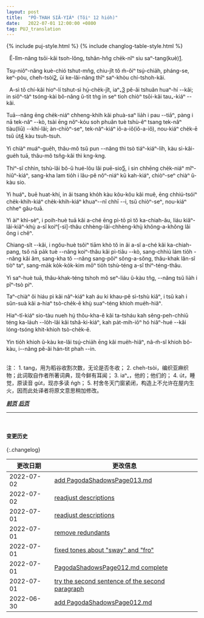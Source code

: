 ```yaml
---
layout: post
title:  "PÓ-THAH SIÂ-YIÁᴺ (Tŏiⁿ 12 hio̍h)"
date:   2022-07-01 12:00:00 +0800
tag: PUJ_translation
---
```


{% include puj-style.html %}
{% include changlog-table-style.html %}

<!-- The people of E Lim were engaged chiefly in farming, getting three crops a year from their land. -->
&nbsp;&nbsp;Ĕ-lîm-nâng tsōi-kâi tsoh-lông, tshân-hn̂g che̍k-nîⁿ siu saⁿ-tang(kuè)<a href="#note_1" class="note">1</a>.
<!-- The women seldom went out of sight of their own houses, and were busy cooking, spinning, and weaving cotton and flax for the family garments. -->
Tsṳ-niôⁿ-nâng kuè-chió tshut-mn̂g, chiu-jît tŏ m̆-ôiⁿ tsṳ́-chia̍h, pháng-se, keⁿ-pòu, cheh-tsòi<a href="#note_2" class="note">2</a>, ūi ke-lăi-nâng thīⁿ saⁿ-khòu chí-tshoh-kâi.

<!-- 原文这段真优美，好一副无忧无虑的幸福童年画面 -->

<!-- When little Number Four was born in this village, his parents were very glad; for they thought that nobody could have too many sons. -->
&nbsp;&nbsp;A-sì tŏ chí-kâi hioⁿ-lí tshut-sì hṳ́-che̍k-jît, iaⁿ₊<a href="#note_3" class="note">3</a> pĕ-âi tshuân huaⁿ-hí &#x002D;&#x002D;kâi; in siŏⁿ-tàⁿ tsóng-kài bô-nâng ŭ-tit tǹg in seⁿ tioh chiòⁿ tsōi-kâi tau₊-kiáⁿ &#x002D;&#x002D;kâi.
<!-- He was wrapped in a clean rag and laid in a basket, which hung by two cords over a beam in the roof, and in which he was swung to sleep. -->
Tuā&#x002D;&#x002D;nâng ēng che̍k-niáⁿ chheng-khih kâi phuà-saⁿ lia̍h i pau &#x002D;&#x002D;tiāⁿ, pàng i nā tek-nâⁿ &#x002D;&#x002D;kò, tsài ēng nŏⁿ-kóu soh phuân tuè tshù-êⁿ tsang tek-nâⁿ tiàu(liū) &#x002D;&#x002D;khí-lâi;
àn-chiòⁿ-seⁿ, tek-nâⁿ-kiáⁿ iô-a-iô(iŏ-a-iŏ), nou-kiáⁿ che̍k-ē tsŭ u̍t<a href="#note_4" class="note">4</a> kàu tsuh-tsuh.
<!-- When he was one month old he had his head shaven in spots, and when he was four months old it was shaven clean. -->
Yi chiàⁿ muáⁿ-gue̍h, thâu-mô tsŭ pun &#x002D;&#x002D;nâng thì tsò tiáⁿ-kiáⁿ-lih, kàu sì-kâi-gue̍h tuā, thâu-mô tsn̂g-kâi thì kng-kng.
<!-- As it was cold weather, and there was never a fire in the house, he was kept warm by a little jacket thickly quilted with cotton, and by two old jackets of his father's wrapped around his legs. -->
Thiⁿ-sî chhìn, tshù-lăi bô-ŭ hué-lôu lâi puē-sio<a href="#note_5" class="note">5</a>, i sin chhēng che̍k-niáⁿ mîⁿ-hiûⁿ-kiáⁿ, sang-kha lam tio̍h i lău-pĕ nŏⁿ-niáⁿ kū kah-kiáⁿ, chiòⁿ-seⁿ chiàⁿ ŭ-kàu sio.
<!-- Long before he had teeth, his mother fed him with soft-boiled rice, which she deftly tucked into his mouth with her fingers, and on which he thrived wonderfully. -->
Yi huáⁿ₊ buē huat-khí, in âi tsang kho̍h kàu kôu-kôu kâi muê, ēng chhiú-tsóiⁿ che̍k-khih-kiáⁿ che̍k-khih-kiáⁿ khuaⁿ&#x002D;&#x002D;nî chhī &#x002D;&#x002D;i, tsŭ chiòⁿ-seⁿ, nou-kiáⁿ chheⁿ gâu-tuā.
<!-- When he fretted much, he was put into a pocket on the back of his eight-year-old sister, and she ran about or swayed to and fro to quiet him. -->
Yi àiⁿ khì-sèⁿ, i poih-huè tuā kâi a-ché ēng pì-tō pì tŏ ka-chiah-ău, liáu kiâⁿ-lâi-kiâⁿ-khṳ̀ a-sĭ koiⁿ[-sì]-thâu chhèng-lâi-chhèng-khṳ̀ khŏng-a-khŏng lâi ŏng i chĕⁿ.
<!-- Indeed, he spent the greater part of first five years of his life on his mother's or his sister's back, sitting in a scarf tied over her shoulders, his arms around her neck, his legs dangling at her sides, and his head bobbing back, looking at the roof or the sky. -->
Chiang-sît &#x002D;&#x002D;kâi, i ngŏu-huè tsôiⁿ tiām khò tŏ in âi a-sĭ a-ché kâi ka-chiah-pang, tsŏ nā pa̍k tuè &#x002D;&#x002D;nâng koiⁿ-thâu kâi pì-tiâu &#x002D;&#x002D;kò, sang-chhiú lám tio̍h &#x002D;&#x002D;nâng kâi ăm, sang-kha tŏ &#x002D;&#x002D;nâng sang-pôiⁿ sŏng-a-sŏng, thâu-khak lân-sî tiòⁿ taⁿ, sang-ma̍k ko̍k-ko̍k-kim mōⁿ tio̍h tshù-téng a-sĭ thiⁿ-téng-thâu.
<!-- When he was three years old, the hair on his crown was allowed to grow long to be braided into a queue. -->
Yi saⁿ-huè tuā, thâu-khak-téng tshoh mô seⁿ-liáu ŭ-kàu tn̂g, &#x002D;&#x002D;nâng tsŭ lia̍h i pĭⁿ-tsò piⁿ.
<!-- Almost as soon as he could walk and carry a basket and rake, he went with his next elder brother to gather fuel on the hills. -->
Taⁿ-chiàⁿ ŏi hiáu pì kâi nâⁿ-kiáⁿ kah áu ki khau-pê sì-tshù kiâⁿ, i tsŭ kah i sŭn-suà kâi a-hiaⁿ tsò-che̍k-ē khṳ̀ suaⁿ-téng khioh mue̍h-hiâⁿ.
<!-- They scraped up the dry wild grass and the fallen needles of the pine-trees, and everything else they could gather to make the pot boil. -->
Hiaⁿ-tĭ-kiáⁿ sio-tàu nueh hṳ́ thôu-kha-ĕ kâi ta-tsháu kah sêng-peh-chhiū téng ka-la̍uh &#x002D;&#x002D;lo̍h-lâi kâi tshâ-ki-kiáⁿ, kah pa̍t-mih-iōⁿ hó hiâⁿ-hué &#x002D;&#x002D;kâi lóng-tsóng khit-khioh tsò-che̍k-ē.
<!-- They had to supply all the fuel that was used for the family cooking, and rarely got beaten except when they failed to gather enough. -->
Yin tio̍h khioh ŭ-kàu ke-lăi tsṳ́-chia̍h ēng kâi mue̍h-hiâⁿ, nâ-m̆-sĭ khioh bô-kàu, i--nâng pĕ-âi hán-tit phah &#x002D;&#x002D;in.
<br>

<br>
注：
1. <span id="note_1">tang，用为稻谷收割次数，无论是否冬收；</span>
2. <span id="note_2">cheh-tsòi，编织亚麻织物；此词取自作者所著词典，现今鲜有耳闻；</span>
3. <span id="note_3">iaⁿ₊，他的；他们的；</span>
4. <span id="note_4">u̍t，睡觉，原读音 gu̍t，现亦多读 n̍gh；</span>
5. <span id="note_5">村舍冬天门窗紧闭，构造上不允许在屋内生火，因而此处译者将原文意思稍加修改。</span>
<br>


***[前页](PagodaShadowsPage011.html)***
***[后页](PagodaShadowsPage013.html)***


---
<br>

#### 变更历史

{:.changelog}

| 更改日期 | 更改信息 |
| --- | --- |
| 2022-07-02 | <a href="https://github.com/DonAnthonyLee/DonAnthonyLee.github.io/commit/85a8ab721006a636bfab9288f084aa9c494b827a" target="_blank">add PagodaShadowsPage013.md</a> |
| 2022-07-02 | <a href="https://github.com/DonAnthonyLee/DonAnthonyLee.github.io/commit/e1bf428fed0838fc66865f352257e9b08fc0c936" target="_blank">readjust descriptions</a> |
| 2022-07-01 | <a href="https://github.com/DonAnthonyLee/DonAnthonyLee.github.io/commit/3b8de966ee19bcfda553003e8a02a03c0d2ccc4a" target="_blank">readjust descriptions</a> |
| 2022-07-01 | <a href="https://github.com/DonAnthonyLee/DonAnthonyLee.github.io/commit/129e07d292643eaeb913d1cd00547a6a3c8a7098" target="_blank">remove redundants</a> |
| 2022-07-01 | <a href="https://github.com/DonAnthonyLee/DonAnthonyLee.github.io/commit/dd3fdba25c90860d2e9f431823be3a069ff092cc" target="_blank">fixed tones about "sway" and "fro"</a> |
| 2022-07-01 | <a href="https://github.com/DonAnthonyLee/DonAnthonyLee.github.io/commit/bcf619ae41ba396774025610461b0b5286e5525e" target="_blank">PagodaShadowsPage012.md complete</a> |
| 2022-07-01 | <a href="https://github.com/DonAnthonyLee/DonAnthonyLee.github.io/commit/76e14aa33c1661049817a7ea7d88a0c60f2a9413" target="_blank">try the second sentence of the second paragraph</a> |
| 2022-06-30 | <a href="https://github.com/DonAnthonyLee/DonAnthonyLee.github.io/commit/481d83b11d90cb51c48f96daee55a5865fe49088" target="_blank">add PagodaShadowsPage012.md</a> |
